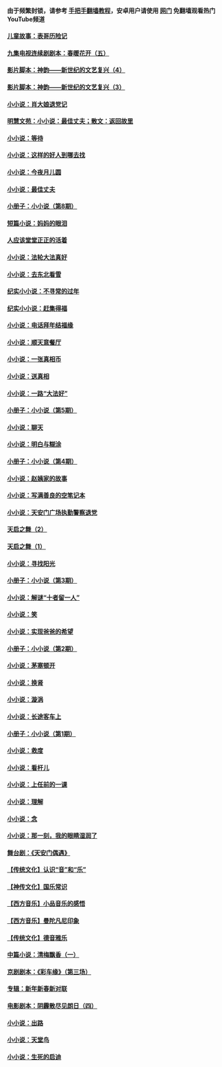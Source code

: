 #### 由于频繁封锁，请参考 [手把手翻墙教程](https://github.com/gfw-breaker/guides/wiki/)，安卓用户请使用 [网门](https://github.com/gfw-breaker/nogfw/blob/master/dl.md?t=05140101) 免翻墙观看热门YouTube频道 

#### [儿童故事：表哥历险记](../pages/328/383535.md?t=05140101) 

#### [九集电视连续剧剧本：春暖花开（五）](../pages/328/275919.md?t=05140101) 

#### [影片脚本：神韵——新世纪的文艺复兴（4）](../pages/328/266089.md?t=05140101) 

#### [影片脚本：神韵——新世纪的文艺复兴（3）](../pages/328/266087.md?t=05140101) 

#### [小小说：肖大娘退党记](../pages/328/239807.md?t=05140101) 

#### [明慧文苑：小小说：最佳丈夫；散文：返回故里](../pages/328/3439.md?t=05140101) 

#### [小小说：等待](../pages/328/223927.md?t=05140101) 

#### [小小说：这样的好人到哪去找](../pages/328/209396.md?t=05140101) 

#### [小小说：今夜月儿圆](../pages/328/193588.md?t=05140101) 

#### [小小说：最佳丈夫](../pages/328/190938.md?t=05140101) 

#### [小册子：小小说（第8期）](../pages/328/188202.md?t=05140101) 

#### [短篇小说：妈妈的眼泪](../pages/328/187712.md?t=05140101) 

#### [人应该堂堂正正的活着](../pages/328/182430.md?t=05140101) 

#### [小小说：法轮大法真好](../pages/328/174669.md?t=05140101) 

#### [小小说：去东北看雪](../pages/328/173882.md?t=05140101) 

#### [纪实小小说：不寻常的过年](../pages/328/173187.md?t=05140101) 

#### [纪实小小说：赶集得福](../pages/328/172652.md?t=05140101) 

#### [小小说：电话拜年结福缘](../pages/328/172533.md?t=05140101) 

#### [小小说：顺天意餐厅](../pages/328/170182.md?t=05140101) 

#### [小小说：一张真相币](../pages/328/169410.md?t=05140101) 

#### [小小说：送真相](../pages/328/166713.md?t=05140101) 

#### [小小说：一路“大法好”](../pages/328/162016.md?t=05140101) 

#### [小册子：小小说（第5期）](../pages/328/161131.md?t=05140101) 

#### [小小说：聊天](../pages/328/159640.md?t=05140101) 

#### [小小说：明白与糊涂](../pages/328/158101.md?t=05140101) 

#### [小册子：小小说（第4期）](../pages/328/158006.md?t=05140101) 

#### [小小说：赵姨家的故事](../pages/328/157843.md?t=05140101) 

#### [小小说：写满善良的空笔记本](../pages/328/157382.md?t=05140101) 

#### [小小说：天安门广场执勤警察退党](../pages/328/156982.md?t=05140101) 

#### [天启之舞（2）](../pages/328/153440.md?t=05140101) 

#### [天启之舞（1）](../pages/328/153439.md?t=05140101) 

#### [小小说：寻找阳光](../pages/328/153065.md?t=05140101) 

#### [小册子：小小说（第3期）](../pages/328/151715.md?t=05140101) 

#### [小小说：解谜“十者留一人”](../pages/328/148967.md?t=05140101) 

#### [小小说：笑](../pages/328/148905.md?t=05140101) 

#### [小小说：实现爸爸的希望](../pages/328/148096.md?t=05140101) 

#### [小册子：小小说（第2期）](../pages/328/147214.md?t=05140101) 

#### [小小说：茅塞顿开](../pages/328/147030.md?t=05140101) 

#### [小小说：换肾](../pages/328/146770.md?t=05140101) 

#### [小小说：漩涡](../pages/328/146683.md?t=05140101) 

#### [小小说：长途客车上](../pages/328/145076.md?t=05140101) 

#### [小册子：小小说（第1期）](../pages/328/143963.md?t=05140101) 

#### [小小说：救度](../pages/328/143927.md?t=05140101) 

#### [小小说：看杆儿](../pages/328/142137.md?t=05140101) 

#### [小小说：上任前的一课](../pages/328/140808.md?t=05140101) 

#### [小小说：理解](../pages/328/140476.md?t=05140101) 

#### [小小说：念](../pages/328/139513.md?t=05140101) 

#### [小小说：那一刻，我的眼睛湿润了](../pages/328/138476.md?t=05140101) 

#### [舞台剧：《天安门偶遇》](../pages/328/117155.md?t=05140101) 

#### [【传统文化】认识“音”和“乐”](../pages/328/108667.md?t=05140101) 

#### [【神传文化】国乐常识](../pages/328/104225.md?t=05140101) 

#### [【西方音乐】小品音乐的感悟](../pages/328/102924.md?t=05140101) 

#### [【西方音乐】曼陀凡尼印象](../pages/328/102922.md?t=05140101) 

#### [【传统文化】德音雅乐](../pages/328/102923.md?t=05140101) 

#### [中篇小说：清梅飘香（一）](../pages/328/101058.md?t=05140101) 

#### [京剧剧本：《彩车缘》（第三场）](../pages/328/96434.md?t=05140101) 

#### [专辑：新年新春新对联](../pages/328/94991.md?t=05140101) 

#### [电影剧本：阴霾散尽见朗日（四）](../pages/328/87081.md?t=05140101) 

#### [小小说：出路](../pages/328/84848.md?t=05140101) 

#### [小小说：天堂鸟](../pages/328/83084.md?t=05140101) 

#### [小小说：生死的启迪](../pages/328/70977.md?t=05140101) 


